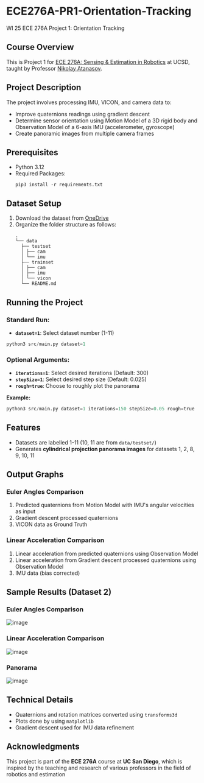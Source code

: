 # ECE276A-PR1-Orientation-Tracking
WI 25 ECE 276A Project 1: Orientation Tracking

## Course Overview
This is Project 1 for [ECE 276A: Sensing & Estimation in Robotics](https://natanaso.github.io/ece276a/) at UCSD, taught by Professor [Nikolay Atanasov](https://natanaso.github.io/).

## Project Description
The project involves processing IMU, VICON, and camera data to:
- Improve quaternions readings using gradient descent
- Determine sensor orientation using Motion Model of a 3D rigid body and Observation Model of a 6-axis IMU (accelerometer, gyroscope)
- Create panoramic images from multiple camera frames

## Prerequisites
- Python 3.12
- Required Packages:
    ```
    pip3 install -r requirements.txt
    ```

## Dataset Setup
1. Download the dataset from [OneDrive](https://ucsdcloud-my.sharepoint.com/:f:/g/personal/w3chou_ucsd_edu/EpRBzH7ljQZFvZ7O9x2R_gQBV4dtu8yBDr3s3wMVzSCLnw?e=Ta5u5S)
2. Organize the folder structure as follows:
    ```text
    .
    └── data
      ├── testset
      │ ├── cam
      │ └── imu
      ├── trainset
      │ ├── cam
      │ ├── imu
      │ └── vicon
      └── README.md
    ```

## Running the Project
### Standard Run:
- __`dataset=1`__: Select dataset number (1-11)
```python
python3 src/main.py dataset=1
```
### Optional Arguments:
- __`iterations=1`__: Select desired iterations (Default: 300)
- __`stepSize=1`__: Select desired step size (Default: 0.025)
- __`rough=true`__: Choose to roughly plot the panorama

__Example:__
```python
python3 src/main.py dataset=1 iterations=150 stepSize=0.05 rough=true
```

## Features
- Datasets are labelled 1-11 (10, 11 are from `data/testset/`)
- Generates **cylindrical projection panorama images** for datasets 1, 2, 8, 9, 10, 11

## Output Graphs
### Euler Angles Comparison
1. Predicted quaternions from Motion Model with IMU's angular velocities as input
2. Gradient descent processed quaternions
3. VICON data as Ground Truth

### Linear Acceleration Comparison
1. Linear acceleration from predicted quaternions using Observation Model
2. Linear acceleration from Gradient descent processed quaternions using Observation Model
3. IMU data (bias corrected)

## Sample Results (Dataset 2)
### Euler Angles Comparison
![image](assets/2_AngVel.jpg)

### Linear Acceleration Comparison
![image](assets/2_Accel.jpg)

### Panorama
![image](assets/panorama_2.jpg)

## Technical Details
- Quaternions and rotation matrices converted using `transforms3d`
- Plots done by using `matplotlib`
- Gradient descent used for IMU data refinement

## Acknowledgments
This project is part of the **ECE 276A** course at **UC San Diego**, which is inspired by the teaching and research of various professors in the field of robotics and estimation